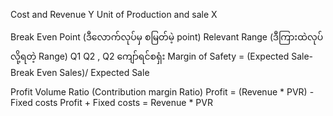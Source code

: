 
Cost and Revenue    Y
Unit of Production and sale X

Break Even Point  (ဒီလောက်လုပ်မှ စမြတ်မဲ့ point)
Relevant Range (ဒီကြားထဲလုပ်လို့ရတဲ့ Range) Q1   Q2 , Q2 ကျော်ရင်စရှံး
Margin of Safety = (Expected Sale- Break Even Sales)/ Expected Sale


Profit Volume Ratio  (Contribution margin Ratio)
Profit = (Revenue * PVR) - Fixed costs
Profit + Fixed costs  = Revenue * PVR